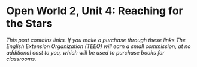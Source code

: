 

# Open World 2, Unit 4: Reaching for the Stars
*This post contains links. If you make a purchase through these links The English Extension Organization (TEEO) will earn a small commission, at no additional cost to you, which will be used to purchase books for classrooms.*
<!--stackedit_data:
eyJoaXN0b3J5IjpbLTM0NDU5ODQyNF19
-->